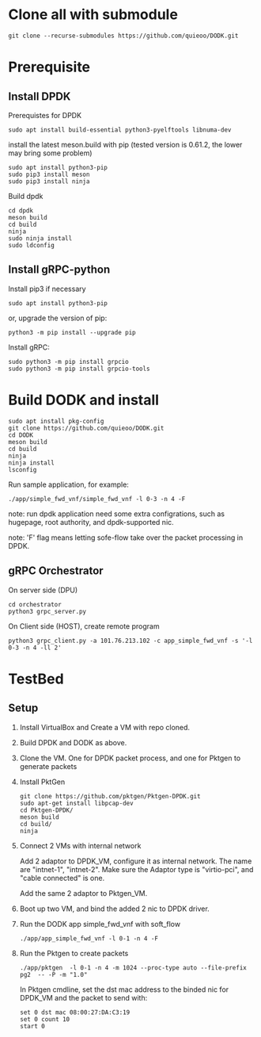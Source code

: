# Clone all with submodule
```
git clone --recurse-submodules https://github.com/quieoo/DODK.git

```

# Prerequisite
## Install DPDK

Prerequistes for DPDK
```
sudo apt install build-essential python3-pyelftools libnuma-dev
```

install the latest meson.build with pip (tested version is 0.61.2, the lower may bring some problem)

```
sudo apt install python3-pip
sudo pip3 install meson
sudo pip3 install ninja
```

Build dpdk

```
cd dpdk
meson build
cd build
ninja
sudo ninja install
sudo ldconfig
```

## Install gRPC-python
Install pip3 if necessary
```
sudo apt install python3-pip
```
or, upgrade the version of pip:
```
python3 -m pip install --upgrade pip
```

Install gRPC:
```
sudo python3 -m pip install grpcio
sudo python3 -m pip install grpcio-tools
```


# Build DODK and install
```
sudo apt install pkg-config
git clone https://github.com/quieoo/DODK.git
cd DODK
meson build
cd build
ninja
ninja install 
lsconfig
```

Run sample application, for example:
```
./app/simple_fwd_vnf/simple_fwd_vnf -l 0-3 -n 4 -F
```

note: run dpdk application need some extra configrations, such as hugepage, root authority, and dpdk-supported nic.

note: 'F' flag means letting sofe-flow take over the packet processing in DPDK.


## gRPC Orchestrator
On server side (DPU)
```
cd orchestrator
python3 grpc_server.py
```

On Client side (HOST), create remote program
```
python3 grpc_client.py -a 101.76.213.102 -c app_simple_fwd_vnf -s '-l 0-3 -n 4 -ll 2'
```

# TestBed

## Setup

1. Install VirtualBox and Create a VM with repo cloned. 
2. Build DPDK and DODK as above.
3. Clone the VM. One for DPDK packet process, and one for Pktgen to generate packets
4. Install PktGen
    ```
    git clone https://github.com/pktgen/Pktgen-DPDK.git
    sudo apt-get install libpcap-dev
    cd Pktgen-DPDK/
    meson build
    cd build/
    ninja
    ```
5. Connect 2 VMs with internal network
    
    Add 2 adaptor to DPDK_VM, configure it as internal network. The name are "intnet-1", "intnet-2". 
    Make sure the Adaptor type is "virtio-pci", and "cable connected" is one.

    Add the same 2 adaptor to Pktgen_VM.
6. Boot up two VM, and bind the added 2 nic to DPDK driver.
7. Run the DODK app simple_fwd_vnf with soft_flow
    ```
    ./app/app_simple_fwd_vnf -l 0-1 -n 4 -F
    ```
8. Run the Pktgen to create packets
    ```
    ./app/pktgen  -l 0-1 -n 4 -m 1024 --proc-type auto --file-prefix pg2  -- -P -m "1.0"

    ```
    In Pktgen cmdline, set the dst mac address to the binded nic for DPDK_VM and the packet to send with:
    ```
    set 0 dst mac 08:00:27:DA:C3:19
    set 0 count 10
    start 0
    ```
